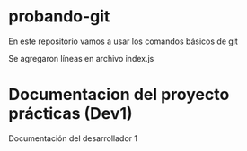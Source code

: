 # probando-git

En este repositorio vamos a usar los comandos básicos de git

Se agregaron líneas en archivo index.js

# Documentacion del proyecto prácticas (Dev1)
Documentación del desarrollador 1

